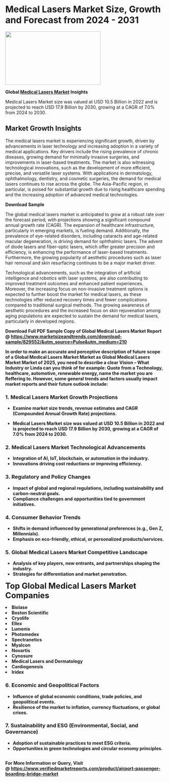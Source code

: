 <H1>Medical Lasers Market Size, Growth and Forecast from 2024 - 2031</H1><img class="aligncenter size-medium wp-image-584254" src="https://thirdeyenews.in/wp-content/uploads/2024/09/Global-Market-Research-300x168.jpeg" alt="" width="300" height="168" /><p><strong>Global&nbsp;<a href="https://www.marketsizeandtrends.com/download-sample/829552/&amp;utm_source=Pulse&amp;utm_medium=210">Medical Lasers Market</a> Insights</strong></p><p>Medical Lasers Market size was valued at USD 10.5 Billion in 2022 and is projected to reach USD 17.9 Billion by 2030, growing at a CAGR of 7.0% from 2024 to 2030.</p><p><h2>Market Growth Insights</h2> <p>The medical lasers market is experiencing significant growth, driven by advancements in laser technology and increasing adoption in a variety of medical applications. Key drivers include the rising prevalence of chronic diseases, growing demand for minimally invasive surgeries, and improvements in laser-based treatments. The market is also witnessing technological innovations, such as the development of more efficient, precise, and versatile laser systems. With applications in dermatology, ophthalmology, dentistry, and cosmetic surgeries, the demand for medical lasers continues to rise across the globe. The Asia-Pacific region, in particular, is poised for substantial growth due to rising healthcare spending and the increasing adoption of advanced medical technologies.</p> <p><strong>Download Sample</strong></p> <p>The global medical lasers market is anticipated to grow at a robust rate over the forecast period, with projections showing a significant compound annual growth rate (CAGR). The expansion of healthcare infrastructure, particularly in emerging markets, is fueling demand. Additionally, the prevalence of eye-related disorders, including cataracts and age-related macular degeneration, is driving demand for ophthalmic lasers. The advent of diode lasers and fiber-optic lasers, which offer greater precision and efficiency, is enhancing the performance of laser-based treatments. Furthermore, the growing popularity of aesthetic procedures such as laser hair removal and skin resurfacing continues to be a major market driver.</p> <p>Technological advancements, such as the integration of artificial intelligence and robotics with laser systems, are also contributing to improved treatment outcomes and enhanced patient experiences. Moreover, the increasing focus on non-invasive treatment options is expected to further boost the market for medical lasers, as these technologies offer reduced recovery times and fewer complications compared to traditional surgical methods. The growing awareness of aesthetic procedures and the increased focus on skin rejuvenation among aging populations are expected to sustain the demand for medical lasers, particularly in developed regions.</p> <p><strong></p><p><span class=""><strong>Download Full PDF Sample Copy of Global Medical Lasers Market Report</strong> @ <a href="https://www.marketsizeandtrends.com/download-sample/829552/&amp;utm_source=Pulse&amp;utm_medium=210" target="_blank">https://www.marketsizeandtrends.com/download-sample/829552/&amp;utm_source=Pulse&amp;utm_medium=210</a></span></p><p>In order to make an accurate and perceptive description of future scope of a Global&nbsp;Medical Lasers Market Market as Global&nbsp;Medical Lasers Market Market of 2025, you need to describe a clear Vision &ndash; What Industry or Linda can you think of for example: Quote from a Technology, healthcare, automotive, renewable energy, name the market you are Reffering to. However, some general trends and factors usually impact market reports and their future outlook include:</p><h3>1.&nbsp;<strong>Medical Lasers Market Growth Projections</strong></h3><ul><li>Examine market size trends, revenue estimates and CAGR (Compounded Annual Growth Rate) projections.</li><li><p>Medical Lasers Market size was valued at USD 10.5 Billion in 2022 and is projected to reach USD 17.9 Billion by 2030, growing at a CAGR of 7.0% from 2024 to 2030.</p></li></ul><h3>2.&nbsp;<strong>Medical Lasers Market Technological Advancements</strong></h3><ul><li>Integration of AI, IoT, blockchain, or automation in the industry.</li><li>Innovations driving cost reductions or improving efficiency.</li></ul><h3>3.&nbsp;<strong>Regulatory and Policy Changes</strong></h3><ul><li>Impact of global and regional regulations, including sustainability and carbon-neutral goals.</li><li>Compliance challenges and opportunities tied to government initiatives.</li></ul><h3>4.&nbsp;<strong>Consumer Behavior Trends</strong></h3><ul><li>Shifts in demand influenced by generational preferences (e.g., Gen Z, Millennials).</li><li>Emphasis on eco-friendly, ethical, or personalized products/services.</li></ul><h3>5.&nbsp;<strong>Global Medical Lasers Market Competitive Landscape</strong></h3><ul><li>Analysis of key players, new entrants, and partnerships shaping the industry.</li><li>Strategies for differentiation and market penetration.</li></ul><p data-pm-slice="1 1 []"><span style="color: inherit; font-family: inherit; font-size: 25px;">Top Global Medical Lasers Market Companies</span></p><div class="" data-test-id=""><p><li>Biolase</li><li> Boston Scientific</li><li> Cryolife</li><li> Ellex</li><li> Lumenis</li><li> Photomedex</li><li> Spectranetics</li><li> Myalcon</li><li> Novartis</li><li> Cynosure</li><li> Medical Lasers and Dermatology</li><li> Cardiogenesis</li><li> Iridex</li></p></div><h3>6.&nbsp;<strong>Economic and Geopolitical Factors</strong></h3><ul><li>Influence of global economic conditions, trade policies, and geopolitical events.</li><li>Resilience of the market to inflation, currency fluctuations, or global crises.</li></ul><h3>7.&nbsp;<strong>Sustainability and ESG (Environmental, Social, and Governance)</strong></h3><ul><li>Adoption of sustainable practices to meet ESG criteria.</li><li>Opportunities in green technologies and circular economy principles.</li></ul><h2><strong style="font-size: 14px;">For More Information or Query, Visit @&nbsp;</strong><a style="background-color: #ffffff; font-size: 14px;" href="https://www.marketsizeandtrends.com/report/medical-lasers-market/" target="_blank">https://www.verifiedmarketreports.com/product/airport-passenger-boarding-bridge-market</a></h2>
